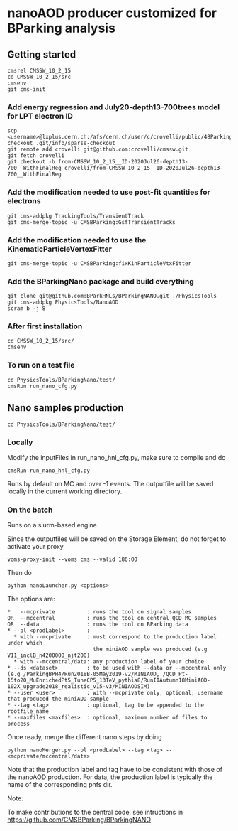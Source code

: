 # nanoAOD producer customized for BParking analysis 

## Getting started

```shell
cmsrel CMSSW_10_2_15
cd CMSSW_10_2_15/src
cmsenv
git cms-init
```

### Add energy regression and July20-depth13-700trees model for LPT electron ID

```shell
scp <username>@lxplus.cern.ch:/afs/cern.ch/user/c/crovelli/public/4BParking/sparse-checkout .git/info/sparse-checkout
git remote add crovelli git@github.com:crovelli/cmssw.git
git fetch crovelli
git checkout -b from-CMSSW_10_2_15__ID-2020Jul26-depth13-700__WithFinalReg crovelli/from-CMSSW_10_2_15__ID-2020Jul26-depth13-700__WithFinalReg
```

### Add the modification needed to use post-fit quantities for electrons  

```shell
git cms-addpkg TrackingTools/TransientTrack
git cms-merge-topic -u CMSBParking:GsfTransientTracks
```

### Add the modification needed to use the KinematicParticleVertexFitter  

```shell
git cms-merge-topic -u CMSBParking:fixKinParticleVtxFitter
```

### Add the BParkingNano package and build everything

```shell
git clone git@github.com:BParkHNLs/BParkingNANO.git ./PhysicsTools
git cms-addpkg PhysicsTools/NanoAOD
scram b -j 8
```

### After first installation

```shell
cd CMSSW_10_2_15/src/
cmsenv 
```


### To run on a test file

```shell
cd PhysicsTools/BParkingNano/test/
cmsRun run_nano_cfg.py
```

## Nano samples production

```shell
cd PhysicsTools/BParkingNano/test/
```

### Locally
Modify the inputFiles in run_nano_hnl_cfg.py, make sure to compile and do

```
cmsRun run_nano_hnl_cfg.py 
```

Runs by default on MC and over -1 events. The outputfile will be saved locally in the current working directory.

### On the batch
Runs on a slurm-based engine. 

Since the outputfiles will be saved on the Storage Element, do not forget to activate your proxy

```
voms-proxy-init --voms cms --valid 186:00
```

Then do

```
python nanoLauncher.py <options>
```
The options are:
```
*   --mcprivate          : runs the tool on signal samples
OR  --mccentral          : runs the tool on central QCD MC samples
OR  --data               : runs the tool on BParking data
* --pl <prodLabel>       : 
  * with --mcprivate     : must correspond to the production label under which 
                           the miniAOD sample was produced (e.g V11_inclB_n4200000_njt200) 
  * with --mccentral/data: any production label of your choice
* --ds <dataset>         : to be used with --data or --mccentral only 
(e.g /ParkingBPH4/Run2018B-05May2019-v2/MINIAOD, /QCD_Pt-15to20_MuEnrichedPt5_TuneCP5_13TeV_pythia8/RunIIAutumn18MiniAOD-102X_upgrade2018_realistic_v15-v3/MINIAODSIM)
* --user <user>          : with --mcprivate only, optional; username that produced the miniAOD sample
* --tag <tag>            : optional, tag to be appended to the rootfile name 
* --maxfiles <maxfiles>  : optional, maximum number of files to process
```

Once ready, merge the different nano steps by doing

```
python nanoMerger.py --pl <prodLabel> --tag <tag> --<mcprivate/mccentral/data>
```
Note that the production label and tag have to be consistent with those of the nanoAOD production. For data, the production label is typically the name of the corresponding pnfs dir.



Note:

To make contributions to the central code, see intructions in https://github.com/CMSBParking/BParkingNANO

